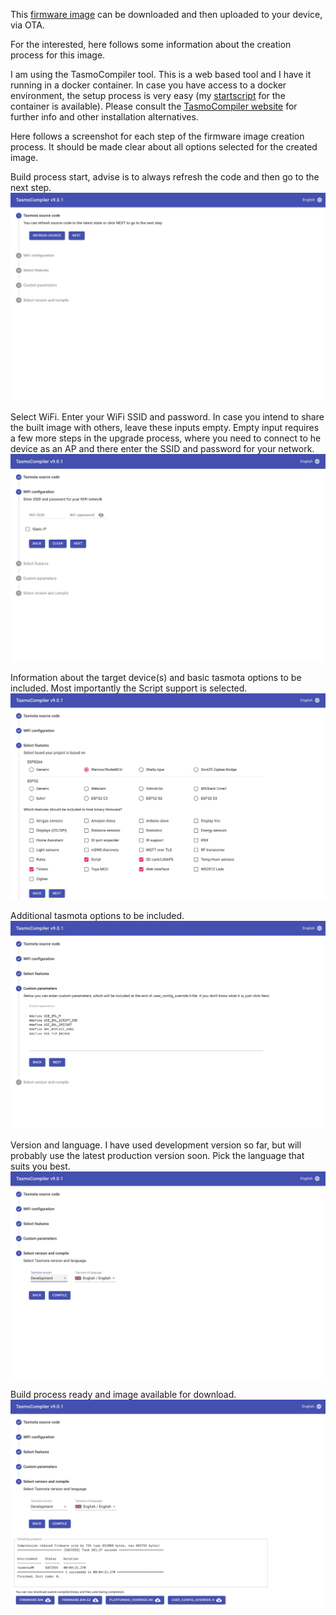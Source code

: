 
This [firmware image](tasmota4M.bin) can be downloaded and then uploaded to your device, via OTA. 

For the interested, here follows some information about the creation process for this image.

I am using the TasmoCompiler tool. This is a web based tool and I have it running in a docker container. In case you have access to a docker environment, the setup process is very easy (my [startscript](docker-start.sh) for the container is available). Please consult the [TasmoCompiler website](https://github.com/benzino77/tasmocompiler) for further info and other installation alternatives.

Here follows a screenshot for each step of the firmware image creation process. It should be made clear about all options selected for the created image.


Build process start, advise is to always refresh the code and then go to the next step.
<img src="step1.jpg" />

Select WiFi. Enter your WiFi SSID and password. In case you intend to share the built image with others, leave these inputs empty. Empty input requires a few more steps in the upgrade process, where you need to connect to he device as an AP and there enter the SSID and password for your network.
<img src="step2.jpg" />


Information about the target device(s) and basic tasmota options to be included. Most importantly the Script support is selected.
<img src="step3.jpg" />

Additional tasmota options to be included.
<img src="step4.jpg" />

Version and language. I have used development version so far, but will probably use the latest production version soon. Pick the language that suits you best.
<img src="step5.jpg" />

Build process ready and image available for download.
<img src="step6.jpg" />
